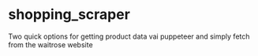 # shopping_scraper
Two quick options for getting product data vai puppeteer and simply fetch from the waitrose website
